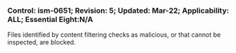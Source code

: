 ### Control: ism-0651; Revision: 5; Updated: Mar-22; Applicability: ALL; Essential Eight:N/A
<p>Files identified by content filtering checks as malicious, or that cannot be inspected, are blocked.</p>